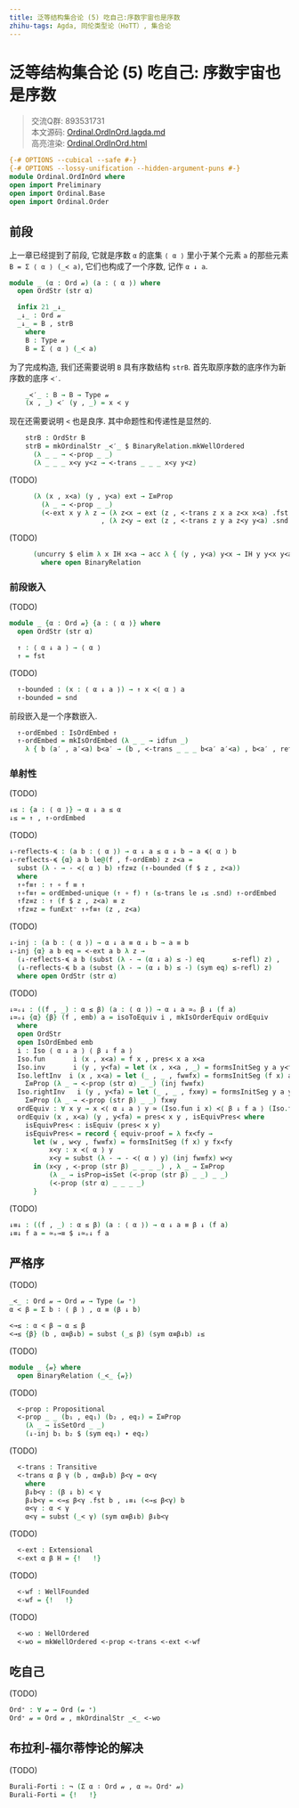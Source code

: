 ```yaml
---
title: 泛等结构集合论 (5) 吃自己:序数宇宙也是序数
zhihu-tags: Agda, 同伦类型论（HoTT）, 集合论
---
```


# 泛等结构集合论 (5) 吃自己: 序数宇宙也是序数

> 交流Q群: 893531731  
> 本文源码: [Ordinal.OrdInOrd.lagda.md](https://github.com/choukh/USST/blob/main/src/Ordinal/OrdInOrd.lagda.md)  
> 高亮渲染: [Ordinal.OrdInOrd.html](https://choukh.github.io/USST/Ordinal.OrdInOrd.html)  

```agda
{-# OPTIONS --cubical --safe #-}
{-# OPTIONS --lossy-unification --hidden-argument-puns #-}
module Ordinal.OrdInOrd where
open import Preliminary
open import Ordinal.Base
open import Ordinal.Order
```

## 前段

上一章已经提到了前段, 它就是序数 `α` 的底集 `⟨ α ⟩` 里小于某个元素 `a` 的那些元素 `B = Σ ⟨ α ⟩ (_≺ a)`, 它们也构成了一个序数, 记作 `α ↓ a`.

```agda
module _ (α : Ord 𝓊) (a : ⟨ α ⟩) where
  open OrdStr (str α)

  infix 21 _↓_
  _↓_ : Ord 𝓊
  _↓_ = B , strB
    where
    B : Type 𝓊
    B = Σ ⟨ α ⟩ (_≺ a)
```

为了完成构造, 我们还需要说明 `B` 具有序数结构 `strB`. 首先取原序数的底序作为新序数的底序 `≺′`.

```agda
    _≺′_ : B → B → Type 𝓊
    (x , _) ≺′ (y , _) = x ≺ y
```

现在还需要说明 `<` 也是良序. 其中命题性和传递性是显然的.

```agda
    strB : OrdStr B
    strB = mkOrdinalStr _≺′_ $ BinaryRelation.mkWellOrdered
      (λ _ _ → ≺-prop _ _)
      (λ _ _ _ x<y y<z → ≺-trans _ _ _ x<y y<z)
```

(TODO)

```agda
      (λ (x , x≺a) (y , y≺a) ext → Σ≡Prop
        (λ _ → ≺-prop _ _)
        (≺-ext x y λ z → (λ z≺x → ext (z , ≺-trans z x a z≺x x≺a) .fst z≺x)
                       , (λ z≺y → ext (z , ≺-trans z y a z≺y y≺a) .snd z≺y)))
```

(TODO)

```agda
      (uncurry $ elim λ x IH x≺a → acc λ { (y , y≺a) y≺x → IH y y≺x y≺a })
        where open BinaryRelation
```

### 前段嵌入

(TODO)

```agda
module _ {α : Ord 𝓊} {a : ⟨ α ⟩} where
  open OrdStr (str α)

  ↑ : ⟨ α ↓ a ⟩ → ⟨ α ⟩
  ↑ = fst
```

(TODO)

```agda
  ↑-bounded : (x : ⟨ α ↓ a ⟩) → ↑ x ≺⟨ α ⟩ a
  ↑-bounded = snd
```

前段嵌入是一个序数嵌入.

```agda
  ↑-ordEmbed : IsOrdEmbed ↑
  ↑-ordEmbed = mkIsOrdEmbed (λ _ _ → idfun _)
    λ { b (a′ , a′≺a) b≺a′ → (b , ≺-trans _ _ _ b≺a′ a′≺a) , b≺a′ , refl }
```

### 单射性

(TODO)

```agda
↓≤ : {a : ⟨ α ⟩} → α ↓ a ≤ α
↓≤ = ↑ , ↑-ordEmbed
```

(TODO)

```agda
↓-reflects-≼ : (a b : ⟨ α ⟩) → α ↓ a ≤ α ↓ b → a ≼⟨ α ⟩ b
↓-reflects-≼ {α} a b le@(f , f-ordEmb) z z≺a =
  subst (λ - → - ≺⟨ α ⟩ b) ↑fz≡z (↑-bounded (f $ z , z≺a))
  where
  ↑∘f≡↑ : ↑ ∘ f ≡ ↑
  ↑∘f≡↑ = ordEmbed-unique (↑ ∘ f) ↑ (≤-trans le ↓≤ .snd) ↑-ordEmbed
  ↑fz≡z : ↑ (f $ z , z≺a) ≡ z
  ↑fz≡z = funExt⁻ ↑∘f≡↑ (z , z≺a)
```

(TODO)

```agda
↓-inj : (a b : ⟨ α ⟩) → α ↓ a ≡ α ↓ b → a ≡ b
↓-inj {α} a b eq = ≺-ext a b λ z →
  (↓-reflects-≼ a b (subst (λ - → (α ↓ a) ≤ -) eq       ≤-refl) z) ,
  (↓-reflects-≼ b a (subst (λ - → (α ↓ b) ≤ -) (sym eq) ≤-refl) z)
  where open OrdStr (str α)
```

(TODO)

```agda
↓≃ₒ↓ : ((f , _) : α ≤ β) (a : ⟨ α ⟩) → α ↓ a ≃ₒ β ↓ (f a)
↓≃ₒ↓ {α} {β} (f , emb) a = isoToEquiv i , mkIsOrderEquiv ordEquiv
  where
  open OrdStr
  open IsOrdEmbed emb
  i : Iso ⟨ α ↓ a ⟩ ⟨ β ↓ f a ⟩
  Iso.fun       i (x , x≺a) = f x , pres≺ x a x≺a
  Iso.inv       i (y , y≺fa) = let (x , x≺a , _) = formsInitSeg y a y≺fa in x , x≺a
  Iso.leftInv  i (x , x≺a) = let (_ , _ , fw≡fx) = formsInitSeg (f x) a (pres≺ _ _ x≺a) in
    Σ≡Prop (λ _ → ≺-prop (str α) _ _) (inj fw≡fx)
  Iso.rightInv   i (y , y≺fa) = let (_ , _ , fx≡y) = formsInitSeg y a y≺fa in
    Σ≡Prop (λ _ → ≺-prop (str β) _ _) fx≡y
  ordEquiv : ∀ x y → x ≺⟨ α ↓ a ⟩ y ≃ (Iso.fun i x) ≺⟨ β ↓ f a ⟩ (Iso.fun i y)
  ordEquiv (x , x≺a) (y , y≺fa) = pres≺ x y , isEquivPres≺ where
    isEquivPres≺ : isEquiv (pres≺ x y)
    isEquivPres≺ = record { equiv-proof = λ fx≺fy →
      let (w , w≺y , fw≡fx) = formsInitSeg (f x) y fx≺fy
          x≺y : x ≺⟨ α ⟩ y
          x≺y = subst (λ - → - ≺⟨ α ⟩ y) (inj fw≡fx) w≺y
      in (x≺y , ≺-prop (str β) _ _ _ _) , λ _ → Σ≡Prop
          (λ _ → isProp→isSet (≺-prop (str β) _ _) _ _)
          (≺-prop (str α) _ _ _ _)
      }
```

(TODO)

```agda
↓≡↓ : ((f , _) : α ≤ β) (a : ⟨ α ⟩) → α ↓ a ≡ β ↓ (f a)
↓≡↓ f a = ≃ₒ→≡ $ ↓≃ₒ↓ f a
```

## 严格序

(TODO)

```agda
_<_ : Ord 𝓊 → Ord 𝓊 → Type (𝓊 ⁺)
α < β = Σ b ∶ ⟨ β ⟩ , α ≡ (β ↓ b)
```

```agda
<→≤ : α < β → α ≤ β
<→≤ {β} (b , α≡β↓b) = subst (_≤ β) (sym α≡β↓b) ↓≤
```

(TODO)

```agda
module _ {𝓊} where
  open BinaryRelation (_<_ {𝓊})
```

(TODO)

```agda
  <-prop : Propositional
  <-prop _ _ (b₁ , eq₁) (b₂ , eq₂) = Σ≡Prop
    (λ _ → isSetOrd _ _)
    (↓-inj b₁ b₂ $ (sym eq₁) ∙ eq₂)
```

(TODO)

```agda
  <-trans : Transitive
  <-trans α β γ (b , α≡β↓b) β<γ = α<γ
    where
    β↓b<γ : (β ↓ b) < γ
    β↓b<γ = <→≤ β<γ .fst b , ↓≡↓ (<→≤ β<γ) b
    α<γ : α < γ
    α<γ = subst (_< γ) (sym α≡β↓b) β↓b<γ
```

(TODO)

```agda
  <-ext : Extensional
  <-ext α β H = {!   !}
```

(TODO)

```agda
  <-wf : WellFounded
  <-wf = {!   !}
```

(TODO)

```agda
  <-wo : WellOrdered
  <-wo = mkWellOrdered <-prop <-trans <-ext <-wf
```

## 吃自己

(TODO)

```agda
Ord⁺ : ∀ 𝓊 → Ord (𝓊 ⁺)
Ord⁺ 𝓊 = Ord 𝓊 , mkOrdinalStr _<_ <-wo
```

## 布拉利-福尔蒂悖论的解决

(TODO)

```agda
Burali-Forti : ¬ (Σ α ∶ Ord 𝓊 , α ≃ₒ Ord⁺ 𝓊)
Burali-Forti = {!   !}
```
